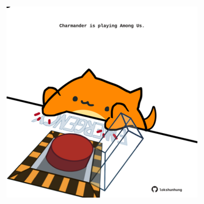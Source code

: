 <!-- built at 01/07/2022, 12:01:13 UTC -->
<p align="center">
  <img width="500" height="500" src="./ReadmeImage.svg">
</p>
